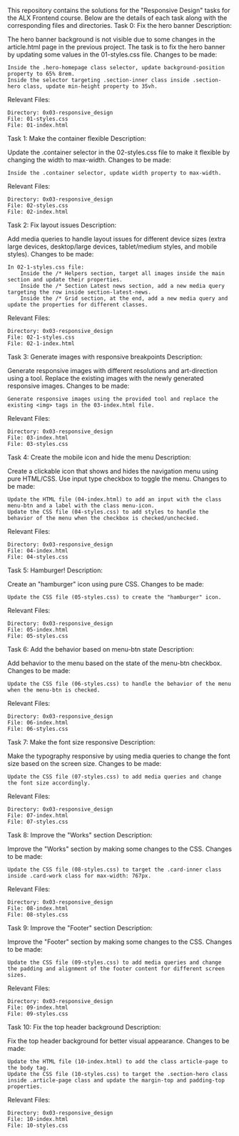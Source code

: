 This repository contains the solutions for the "Responsive Design" tasks for the ALX Frontend course. Below are the details of each task along with the corresponding files and directories.
Task 0: Fix the hero banner
Description:

The hero banner background is not visible due to some changes in the article.html page in the previous project. The task is to fix the hero banner by updating some values in the 01-styles.css file.
Changes to be made:

    Inside the .hero-homepage class selector, update background-position property to 65% 8rem.
    Inside the selector targeting .section-inner class inside .section-hero class, update min-height property to 35vh.

Relevant Files:

    Directory: 0x03-responsive_design
    File: 01-styles.css
    File: 01-index.html

Task 1: Make the container flexible
Description:

Update the .container selector in the 02-styles.css file to make it flexible by changing the width to max-width.
Changes to be made:

    Inside the .container selector, update width property to max-width.

Relevant Files:

    Directory: 0x03-responsive_design
    File: 02-styles.css
    File: 02-index.html

Task 2: Fix layout issues
Description:

Add media queries to handle layout issues for different device sizes (extra large devices, desktop/large devices, tablet/medium styles, and mobile styles).
Changes to be made:

    In 02-1-styles.css file:
        Inside the /* Helpers section, target all images inside the main section and update their properties.
        Inside the /* Section Latest news section, add a new media query targeting the row inside section-latest-news.
        Inside the /* Grid section, at the end, add a new media query and update the properties for different classes.

Relevant Files:

    Directory: 0x03-responsive_design
    File: 02-1-styles.css
    File: 02-1-index.html

Task 3: Generate images with responsive breakpoints
Description:

Generate responsive images with different resolutions and art-direction using a tool. Replace the existing images with the newly generated responsive images.
Changes to be made:

    Generate responsive images using the provided tool and replace the existing <img> tags in the 03-index.html file.

Relevant Files:

    Directory: 0x03-responsive_design
    File: 03-index.html
    File: 03-styles.css

Task 4: Create the mobile icon and hide the menu
Description:

Create a clickable icon that shows and hides the navigation menu using pure HTML/CSS. Use input type checkbox to toggle the menu.
Changes to be made:

    Update the HTML file (04-index.html) to add an input with the class menu-btn and a label with the class menu-icon.
    Update the CSS file (04-styles.css) to add styles to handle the behavior of the menu when the checkbox is checked/unchecked.

Relevant Files:

    Directory: 0x03-responsive_design
    File: 04-index.html
    File: 04-styles.css

Task 5: Hamburger!
Description:

Create an "hamburger" icon using pure CSS.
Changes to be made:

    Update the CSS file (05-styles.css) to create the "hamburger" icon.

Relevant Files:

    Directory: 0x03-responsive_design
    File: 05-index.html
    File: 05-styles.css

Task 6: Add the behavior based on menu-btn state
Description:

Add behavior to the menu based on the state of the menu-btn checkbox.
Changes to be made:

    Update the CSS file (06-styles.css) to handle the behavior of the menu when the menu-btn is checked.

Relevant Files:

    Directory: 0x03-responsive_design
    File: 06-index.html
    File: 06-styles.css

Task 7: Make the font size responsive
Description:

Make the typography responsive by using media queries to change the font size based on the screen size.
Changes to be made:

    Update the CSS file (07-styles.css) to add media queries and change the font size accordingly.

Relevant Files:

    Directory: 0x03-responsive_design
    File: 07-index.html
    File: 07-styles.css

Task 8: Improve the "Works" section
Description:

Improve the "Works" section by making some changes to the CSS.
Changes to be made:

    Update the CSS file (08-styles.css) to target the .card-inner class inside .card-work class for max-width: 767px.

Relevant Files:

    Directory: 0x03-responsive_design
    File: 08-index.html
    File: 08-styles.css

Task 9: Improve the "Footer" section
Description:

Improve the "Footer" section by making some changes to the CSS.
Changes to be made:

    Update the CSS file (09-styles.css) to add media queries and change the padding and alignment of the footer content for different screen sizes.

Relevant Files:

    Directory: 0x03-responsive_design
    File: 09-index.html
    File: 09-styles.css

Task 10: Fix the top header background
Description:

Fix the top header background for better visual appearance.
Changes to be made:

    Update the HTML file (10-index.html) to add the class article-page to the body tag.
    Update the CSS file (10-styles.css) to target the .section-hero class inside .article-page class and update the margin-top and padding-top properties.

Relevant Files:

    Directory: 0x03-responsive_design
    File: 10-index.html
    File: 10-styles.css
